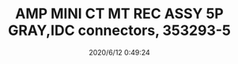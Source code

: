 ﻿---
layout: post 
title: AMP MINI CT MT REC ASSY 5P GRAY,IDC connectors, 353293-5 
tags: MTA06
categories: housing-terminal
overview: MINI CT MT REC ASSY 5P GRAY
series: MT
part_number: 353293-5
thumb_img: static/202006/330-thumb-20200612085122.jpg
image: static/202006/330-20200612085122.jpg
date: 2020/6/12 0:49:24
---



